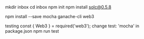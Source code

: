 mkdir inbox
cd inbox
npm init
npm install solc@0.5.8

npm install --save mocha ganache-cli web3

testing
const { Web3 } = required('web3');
change test: 'mocha' in package.json
npm run test
